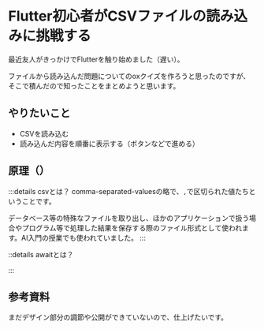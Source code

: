 # Flutter初心者がCSVファイルの読み込みに挑戦する

最近友人がきっかけでFlutterを触り始めました（遅い）。

ファイルから読み込んだ問題についてのoxクイズを作ろうと思ったのですが、そこで積んだので知ったことをまとめようと思います。

## やりたいこと

- CSVを読み込む
- 読み込んだ内容を順番に表示する（ボタンなどで進める）
  
## 原理（）

:::details csvとは？
comma-separated-valuesの略で、`,`で区切られた値たちということです。

データベース等の特殊なファイルを取り出し、ほかのアプリケーションで扱う場合やプログラム等で処理した結果を保存する際のファイル形式として使われます。AI入門の授業でも使われていました。
:::

::details awaitとは？

:::

## 参考資料

まだデザイン部分の調節や公開ができていないので、仕上げたいです。